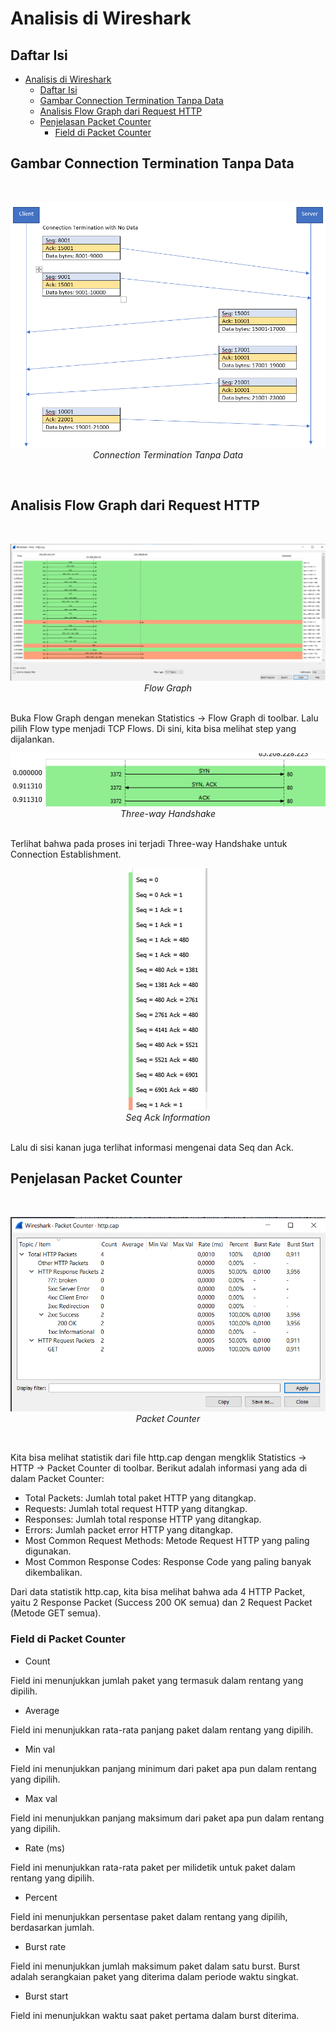 # Analisis di Wireshark
## Daftar Isi

- [Analisis di Wireshark](#analisis-di-wireshark)
  - [Daftar Isi](#daftar-isi)
  - [Gambar Connection Termination Tanpa Data](#gambar-connection-termination-tanpa-data)
  - [Analisis Flow Graph dari Request HTTP](#analisis-flow-graph-dari-request-http)
  - [Penjelasan Packet Counter](#penjelasan-packet-counter)
    - [Field di Packet Counter](#field-di-packet-counter)

## Gambar Connection Termination Tanpa Data
<br>
<p align="center">
<img src="../assets/week-2/connection_termination_no_data.png" alt="Connection Termination Tanpa Data">
<br>
<i>Connection Termination Tanpa Data</i>
</p>
<br>

## Analisis Flow Graph dari Request HTTP
<br>
<p align="center">
<img src="../assets/week-2/flowgraph_tcp.png" alt="Flow Graph TCP">
<br>
<i>Flow Graph</i>
</p>
<br>
Buka Flow Graph dengan menekan Statistics -> Flow Graph di toolbar. Lalu pilih Flow type menjadi TCP Flows. Di sini, kita bisa melihat step yang dijalankan.
<br>
<p align="center">
<img src="../assets/week-2/threeway_handshake.png" alt="Three-way Handshake">
<br>
<i>Three-way Handshake</i>
</p>
<br>
Terlihat bahwa pada proses ini terjadi Three-way Handshake untuk Connection Establishment.
<br>
<p align="center">
<img src="../assets/week-2/seq_ack_info.png" alt="Sequence Acknowledgment Info">
<br>
<i>Seq Ack Information</i>
</p>
<br>
Lalu di sisi kanan juga terlihat informasi mengenai data Seq dan Ack.

## Penjelasan Packet Counter
<br>
<p align="center">
<img src="../assets/week-1/analysis-wireshark/http_packet_counter.png" alt="Wireshark Packet Counter">
<br>
<i> Packet Counter</i>
</p>
<br>

Kita bisa melihat statistik dari file http.cap dengan mengklik Statistics -> HTTP -> Packet Counter di toolbar. Berikut adalah informasi yang ada di dalam Packet Counter:
* Total Packets: Jumlah total paket HTTP yang ditangkap.
* Requests: Jumlah total request HTTP yang ditangkap.
* Responses: Jumlah total response HTTP yang ditangkap.
* Errors: Jumlah packet error HTTP yang ditangkap.
* Most Common Request Methods: Metode Request HTTP yang paling digunakan.
* Most Common Response Codes: Response Code yang paling banyak dikembalikan.

Dari data statistik http.cap, kita bisa melihat bahwa ada 4 HTTP Packet, yaitu 2 Response Packet (Success 200 OK semua) dan 2 Request Packet (Metode GET semua).

### Field di Packet Counter
* Count

Field ini menunjukkan jumlah paket yang termasuk dalam rentang yang dipilih.
* Average

Field ini menunjukkan rata-rata panjang paket dalam rentang yang dipilih.
* Min val

Field ini menunjukkan panjang minimum dari paket apa pun dalam rentang yang dipilih.
* Max val

Field ini menunjukkan panjang maksimum dari paket apa pun dalam rentang yang dipilih.
* Rate (ms)

Field ini menunjukkan rata-rata paket per milidetik untuk paket dalam rentang yang dipilih.
* Percent

Field ini menunjukkan persentase paket dalam rentang yang dipilih, berdasarkan jumlah.
* Burst rate

Field ini menunjukkan jumlah maksimum paket dalam satu burst. Burst adalah serangkaian paket yang diterima dalam periode waktu singkat.
* Burst start

Field ini menunjukkan waktu saat paket pertama dalam burst diterima.
